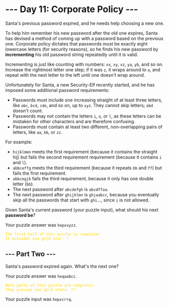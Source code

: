 # --- Day 11: Corporate Policy ---

Santa's previous password expired, and he needs help choosing a new one.

To help him remember his new password after the old one expires, Santa has devised a method of coming up with a password
based on the previous one. Corporate policy dictates that passwords must be exactly eight lowercase letters (for
security reasons), so he finds his new password by **incrementing** his old password string repeatedly until it is
valid.

Incrementing is just like counting with numbers: `xx`, `xy`, `xz`, `ya`, `yb`, and so on. Increase the rightmost letter
one step; if it was `z`, it wraps around to `a`, and repeat with the next letter to the left until one doesn't wrap
around.

Unfortunately for Santa, a new Security-Elf recently started, and he has imposed some additional password requirements:

* Passwords must include one increasing straight of at least three letters, like `abc`, `bcd`, `cde`, and so on, up to
  `xyz`. They cannot skip letters; `abd` doesn't count.
* Passwords may not contain the letters `i`, `o`, or `l`, as these letters can be mistaken for other characters and are
  therefore confusing.
* Passwords must contain at least two different, non-overlapping pairs of letters, like `aa`, `bb`, or `zz`.

For example:

* `hijklmmn` meets the first requirement (because it contains the straight hij) but fails the second requirement
  requirement (because it contains `i` and `l`).
* `abbceffg` meets the third requirement (because it repeats `bb` and `ff`) but fails the first requirement.
* `abbcegjk` fails the third requirement, because it only has one double letter (`bb`).
* The next password after `abcdefgh` is `abcdffaa`.
* The next password after `ghijklmn` is `ghjaabcc`, because you eventually skip all the passwords that start with
  `ghi`..., since `i` is not allowed.

Given Santa's current password (your puzzle input), what should his next **password be**?

Your puzzle answer was `hepxxyzz`.

<code style="color : gold">The first half of this puzzle is complete! It provides one gold star: *</code>

## --- Part Two ---

Santa's password expired again. What's the next one?

Your puzzle answer was `heqaabcc`.

<code style="color : gold">Both parts of this puzzle are complete! They provide two gold stars: **</code>

Your puzzle input was `hepxcrrq`.
